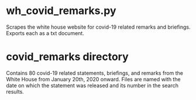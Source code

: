 # wh_covid_remarks.py
Scrapes the white house website for covid-19 related remarks and briefings. Exports each as a txt document. 
# covid_remarks directory
Contains 80 covid-19 related statements, briefings, and remarks from the White House from January 20th, 2020 onward. 
Files are named with the date on which the statement was released and its number in the search results. 

